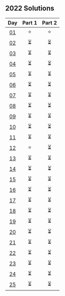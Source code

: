 ## 2022 Solutions

|              Day              | Part 1 | Part 2 |
| :---------------------------: | :----: | :----: |
| [01](day_01/day_01_solver.ts) |   ⭐   |   ⭐   |
|         [02](day_02/)         |   ⏳   |   ⏳   |
|         [03](day_03/)         |   ⏳   |   ⏳   |
|         [04](day_04/)         |   ⏳   |   ⏳   |
|         [05](day_05/)         |   ⏳   |   ⏳   |
|         [06](day_06/)         |   ⏳   |   ⏳   |
|         [07](day_07/)         |   ⏳   |   ⏳   |
|         [08](day_08/)         |   ⏳   |   ⏳   |
|         [09](day_09/)         |   ⏳   |   ⏳   |
|         [10](day_10/)         |   ⏳   |   ⏳   |
|         [11](day_11/)         |   ⏳   |   ⏳   |
| [12](day_12/day_12_solver.ts) |   ⭐   |   ⏳   |
|         [13](day_13/)         |   ⏳   |   ⏳   |
|         [14](day_14/)         |   ⏳   |   ⏳   |
|         [15](day_15/)         |   ⏳   |   ⏳   |
|         [16](day_16/)         |   ⏳   |   ⏳   |
|         [17](day_16/)         |   ⏳   |   ⏳   |
|         [18](day_18/)         |   ⏳   |   ⏳   |
|         [19](day_19/)         |   ⏳   |   ⏳   |
|         [20](day_20/)         |   ⏳   |   ⏳   |
|         [21](day_21/)         |   ⏳   |   ⏳   |
|         [22](day_22/)         |   ⏳   |   ⏳   |
|         [23](day_23/)         |   ⏳   |   ⏳   |
|         [24](day_24/)         |   ⏳   |   ⏳   |
|         [25](day_25/)         |   ⏳   |   ⏳   |
